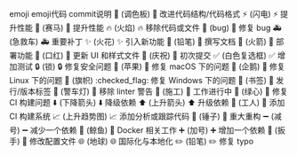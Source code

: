 emoji	emoji代码	commit说明
🎨 (调色板)	:art:	改进代码结构/代码格式
⚡️ (闪电)	:zap:	提升性能
🐎 (赛马)	:racehorse:	提升性能
🔥 (火焰)	:fire:	移除代码或文件
🐛 (bug)	:bug:	修复 bug
🚑 (急救车)	:ambulance:	重要补丁
✨ (火花)	:sparkles:	引入新功能
📝 (铅笔)	:pencil:	撰写文档
🚀 (火箭)	:rocket:	部署功能
💄 (口红)	:lipstick:	更新 UI 和样式文件
🎉 (庆祝)	:tada:	初次提交
✅ (白色复选框)	:white_check_mark:	增加测试
🔒 (锁)	:lock:	修复安全问题
🍎 (苹果)	:apple:	修复 macOS 下的问题
🐧 (企鹅)	:penguin:	修复 Linux 下的问题
🏁 (旗帜)	:checked_flag:	修复 Windows 下的问题
🔖 (书签)	:bookmark:	发行/版本标签
🚨 (警车灯)	:rotating_light:	移除 linter 警告
🚧 (施工)	:construction:	工作进行中
💚 (绿心)	:green_heart:	修复 CI 构建问题
⬇️ (下降箭头)	:arrow_down:	降级依赖
⬆️ (上升箭头)	:arrow_up:	升级依赖
👷 (工人)	:construction_worker:	添加 CI 构建系统
📈 (上升趋势图)	:chart_with_upwards_trend:	添加分析或跟踪代码
🔨 (锤子)	:hammer:	重大重构
➖ (减号)	:heavy_minus_sign:	减少一个依赖
🐳 (鲸鱼)	:whale:	Docker 相关工作
➕ (加号)	:heavy_plus_sign:	增加一个依赖
🔧 (扳手)	:wrench:	修改配置文件
🌐 (地球)	:globe_with_meridians:	国际化与本地化
✏️ (铅笔)	:pencil2:	修复 typo

